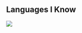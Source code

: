 ## Languages I Know
<p align="left"> <a href="https://github.com/boztran"><img src="https://skillicons.dev/icons?i=vscode,replit,git,html,css,javascript,php,mysql,python,laravel,apache"> </a> </p>
